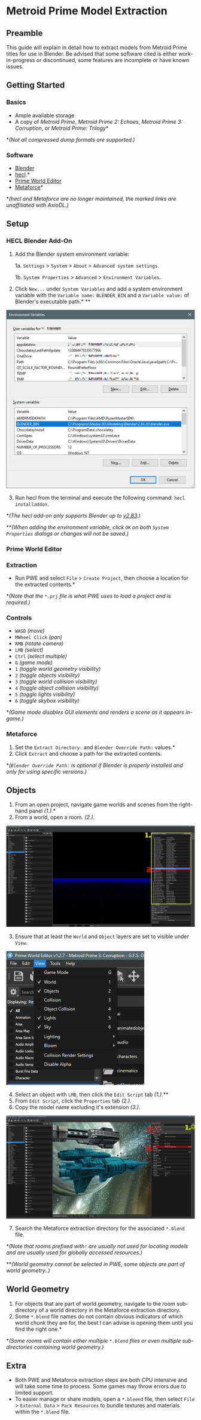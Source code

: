 # Metroid Prime Model Extraction

## Preamble
This guide will explain in detail how to extract models from Metroid Prime titles for use in Blender. Be advised that some software cited is either work-in-progress or discontinued, some features are incomplete or have known issues.

## Getting Started
### Basics
- Ample available storage
- A copy of _Metroid Prime_, _Metroid Prime 2: Echoes_, _Metroid Prime 3: Corruption_, or _Metroid Prime: Trilogy_\*

\*_(Not all compressed dump formats are supported.)_

### Software
- [Blender](https://www.blender.org/)
- [hecl](https://mega.nz/file/gl91nDBT#zPi8rX7jBgllvBrULBdVI2dF3O_3ri0a8Zx9tO4TGJ8).\*
- [Prime World Editor](https://github.com/AxioDL/PrimeWorldEditor)
- [Metaforce](https://mega.nz/file/ckMjRART#Sl-0xmP0PiOrZkYnlEjrMwz2gpCd2_fK4nDIVMPOkYg)\*

\*_(hecl and Metaforce are no longer maintained, the marked links are unaffiliated with AxioDL.)_

## Setup
### HECL Blender Add-On
1. Add the Blender system environment variable:

	1a. `Settings` > `System` > `About` > `Advanced system settings`.

	1b. `System Properties` > `Advanced` > `Environment Variables`.

2. Click `New...` under `System Variables` and add a system environment variable with the `Variable name:` `BLENDER_BIN` and a `Variable value:` of Blender's executable path.\* \*\*

![](images/SystemPropertiesAdvanced_vW9vNPrbLd.jpg)

3. Run hecl from the terminal and execute the following command: `hecl installaddon`.

\*_(The hecl add-on only supports Blender up to [v2.83](https://www.blender.org/download/releases/2-83/).)_

\*\*_(When adding the environment variable, click `OK` on both `System Properties` dialogs or changes will not be saved.)_

### Prime World Editor
### Extraction
- Run PWE and select `File` > `Create Project`, then choose a location for the extracted contents.\*

\*_(Note that the `*.prj` file is what PWE uses to load a project and is required.)_
### Controls
- `WASD` _(move)_
- `MWheel Click` _(pan)_
- `RMB` _(rotate camera)_
- `LMB` _(select)_
- `Ctrl` _(select multiple)_
- `G` _(game mode)_
- `1` _(toggle world geometry visibility)_
- `2` _(toggle objects visibility)_
- `3` _(toggle world collision visibility)_
- `4` _(toggle object collision visibility)_
- `5` _(toggle lights visibility)_
- `6` _(toggle skybox visibility)_

\*_(Game mode disables GUI elements and renders a scene as it appears in-game.)_

### Metaforce
1. Set the `Extract Directory:` and `Blender Override Path:` values.\*
2. Click `Extract` and choose a path for the extracted contents.

\*_(`Blender Override Path:` is optional if Blender is properly installed and only for using specific versions.)_

## Objects
1. From an open project, navigate game worlds and scenes from the right-hand panel _(1.)_.\*
2. From a world, open a room. _(2.)_.

![](images/PrimeWorldEditor_v8YuGwXMAi.jpg)

3. Ensure that at least the `World` and `Object` layers are set to visible under `View`.

![](images/view.jpg)

4. Select an object  with `LMB`, then click the `Edit Script` tab _(1.)_.\*\*
5. From `Edit Script`, click the `Properties` tab _(2.)_.
6. Copy the model name excluding it's extension _(3.)_.

![](images/PrimeWorldEditor_eJ3LxTCHv3.jpg)

7. Search the Metaforce extraction directory for the associated `*.blend` file.

\*_(Note that rooms prefixed with`!` are usually not used for locating models and are usually used for globally accessed resources.)_

\*\*_(World geometry cannot be selected in PWE, some objects are part of world geometry..)_

## World Geometry
1. For objects that are part of world geometry, navigate to the room sub-directory of a world directory in the Metaforce extraction directory.
2. Some `*.blend` file names do not contain obvious indicators of which world chunk they are for, the best I can advise is opening them until you find the right one.\*

\*_(Some rooms will contain either multiple `*.blend` files or even multiple sub-directories containing world geometry.)_

## Extra
- Both PWE and Metaforce extraction steps are both CPU intensive and will take some time to process. Some games may throw errors due to limited support.
- To easier manage or share models, open a `*.bleend` file, then select `File` > `External Data` > `Pack Resources` to bundle textures and materials within the `*.blend` file.
